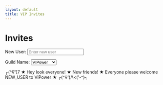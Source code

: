 ```yaml
---
layout: default
title: VIP Invites
---
```


# Invites

<!-- Input section for new user and guild name -->
<div style="margin-bottom: 1em;">
  <label for="newUser">New User: </label>
  <input type="text" id="newUser" placeholder="Enter new user" oninput="updateMessage()" />
</div>

<div style="margin-bottom: 1em;">
  <label for="guildName">Guild Name: </label>
  <select id="guildName" onchange="updateMessage()">
    <option value="VIPower">VIPower</option>
    <option value="VIPain">VIPain</option>
    <option value="VIPerfect">VIPerfect</option>
    <option value="VIPheonix">VIPheonix</option>
    <option value="VIPrimal">VIPrimal</option>
  </select>
</div>

<!-- Display the updated welcome message -->
<p id="welcomeMessage">
  ┌(^∇')7 ★ Hey look everyone! ★ New friends! ★ Everyone please welcome NEW_USER to VIPower ★ ┌(^∇')/\<('-^)┐
</p>

<script>
  function updateMessage() {
    // Get input values; if empty, use placeholders
    var newUser = document.getElementById("newUser").value || "NEW_USER";
    var guildName = document.getElementById("guildName").value || "GUILD_NAME";
    
    // Construct the message string
    var message = "┌(^∇')7 ★ Hey look everyone! ★ New friends! ★ Everyone please welcome " 
                  + newUser + " to " + guildName 
                  + " ★ ┌(^∇')/\\('-^)┐";
    
    // Update the text content of the paragraph
    document.getElementById("welcomeMessage").textContent = message;
  }
</script>
